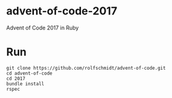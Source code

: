 # advent-of-code-2017

Advent of Code 2017 in Ruby

# Run

```
git clone https://github.com/rolfschmidt/advent-of-code.git
cd advent-of-code
cd 2017
bundle install
rspec
```
